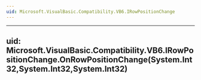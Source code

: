 ```yaml
---
uid: Microsoft.VisualBasic.Compatibility.VB6.IRowPositionChange
---
```


---
uid: Microsoft.VisualBasic.Compatibility.VB6.IRowPositionChange.OnRowPositionChange(System.Int32,System.Int32,System.Int32)
---
